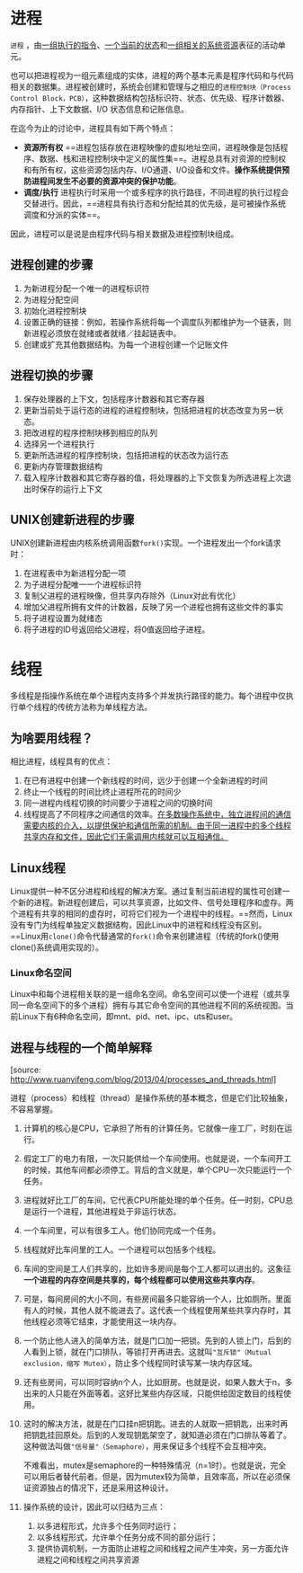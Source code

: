 # 进程

`进程` ，由<u>一组执行的指令</u>、<u>一个当前的状态</u>和<u>一组相关的系统资源</u>表征的活动单元。

也可以把进程视为一组元素组成的实体，进程的两个基本元素是程序代码和与代码相关的数据集。进程被创建时，系统会创建和管理与之相应的`进程控制块（Process Control Block，PCB）`，这种数据结构包括标识符、状态、优先级、程序计数器、内存指针、上下文数据、I/O 状态信息和记账信息。

在迄今为止的讨论中，进程具有如下两个特点：

- **资源所有权**	==进程包括存放在进程映像的虚拟地址空间，进程映像是包括程序、数据、栈和进程控制块中定义的属性集==。进程总具有对资源的控制权和有所有权，这些资源包括内存、I/O通道、I/O设备和文件。**操作系统提供预防进程间发生不必要的资源冲突的保护功能**。
- **调度/执行**     进程执行时采用一个或多程序的执行路径，不同进程的执行过程会交替进行。因此，==进程具有执行态和分配给其的优先级，是可被操作系统调度和分派的实体==。



因此，进程可以是说是由程序代码与相关数据及进程控制块组成。



## 进程创建的步骤

1. 为新进程分配一个唯一的进程标识符
2. 为进程分配空间
3. 初始化进程控制块
4. 设置正确的链接：例如，若操作系统将每一个调度队列都维护为一个链表，则新进程必须放在就绪或者就绪／挂起链表中。
5. 创建或扩充其他数据结构。为每一个进程创建一个记账文件



## 进程切换的步骤

1. 保存处理器的上下文，包括程序计数器和其它寄存器
2. 更新当前处于运行态的进程的进程控制块，包括把进程的状态改变为另一状态。
3. 把改进程的程序控制块移到相应的队列
4. 选择另一个进程执行
5. 更新所选进程的程序控制块，包括把进程的状态改为运行态
6. 更新内存管理数据结构
7. 载入程序计数器和其它寄存器的值，将处理器的上下文恢复为所选进程上次退出时保存的运行上下文



## UNIX创建新进程的步骤

UNIX创建新进程由内核系统调用函数`fork()`实现。一个进程发出一个fork请求时：

1. 在进程表中为新进程分配一项
2. 为子进程分配唯一一个进程标识符
3. 复制父进程的进程映像，但共享内存除外（Linux对此有优化）
4. 增加父进程所拥有文件的计数器，反映了另一个进程也拥有这些文件的事实
5. 将子进程设置为就绪态
6. 将子进程的ID号返回给父进程，将0值返回给子进程。



# 线程

多线程是指操作系统在单个进程内支持多个并发执行路径的能力。每个进程中仅执行单个线程的传统方法称为单线程方法。

## 为啥要用线程？

相比进程，线程具有的优点：

1. 在已有进程中创建一个新线程的时间，远少于创建一个全新进程的时间
2. 终止一个线程的时间比终止进程所花的时间少
3. 同一进程内线程切换的时间要少于进程之间的切换时间
4. 线程提高了不同程序之间通信的效率。<u>在多数操作系统中，独立进程间的通信需要内核的介入，以提供保护和通信所需的机制。由于同一进程中的多个线程共享内存和文件，因此它们无需调用内核就可以互相通信。</u>

## Linux线程

Linux提供一种不区分进程和线程的解决方案。通过复制当前进程的属性可创建一个新的进程。新进程创建后，可以共享资源，比如文件、信号处理程序和虚存。两个进程有共享的相同的虚存时，可将它们视为一个进程中的线程。==然而，Linux没有专门为线程单独定义数据结构，因此Linux中的进程和线程没有区别。==Linux用`clone()`命令代替通常的`fork()`命令来创建进程（传统的fork()使用clone()系统调用实现的）。

### Linux命名空间

Linux中和每个进程相关联的是一组命名空间。命名空间可以使一个进程（或共享同一命名空间下的多个进程）拥有与其它命令空间的其他进程不同的系统视图。当前Linux下有6种命名空间，即mnt、pid、net、ipc、uts和user。


## 进程与线程的一个简单解释
[source: http://www.ruanyifeng.com/blog/2013/04/processes_and_threads.html]

进程（process）和线程（thread）是操作系统的基本概念，但是它们比较抽象，不容易掌握。

1. 计算机的核心是CPU，它承担了所有的计算任务。它就像一座工厂，时刻在运行。
2. 假定工厂的电力有限，一次只能供给一个车间使用。也就是说，一个车间开工的时候，其他车间都必须停工。背后的含义就是，单个CPU一次只能运行一个任务。
3. 进程就好比工厂的车间，它代表CPU所能处理的单个任务。任一时刻，CPU总是运行一个进程，其他进程处于非运行状态。
4. 一个车间里，可以有很多工人。他们协同完成一个任务。
5. 线程就好比车间里的工人。一个进程可以包括多个线程。
6. 车间的空间是工人们共享的，比如许多房间是每个工人都可以进出的。这象征**一个进程的内存空间是共享的，每个线程都可以使用这些共享内存**。
7. 可是，每间房间的大小不同，有些房间最多只能容纳一个人，比如厕所。里面有人的时候，其他人就不能进去了。这代表一个线程使用某些共享内存时，其他线程必须等它结束，才能使用这一块内存。
8. 一个防止他人进入的简单方法，就是门口加一把锁。先到的人锁上门，后到的人看到上锁，就在门口排队，等锁打开再进去。这就叫`"互斥锁"（Mutual exclusion，缩写 Mutex）`，防止多个线程同时读写某一块内存区域。
9. 还有些房间，可以同时容纳n个人，比如厨房。也就是说，如果人数大于n，多出来的人只能在外面等着。这好比某些内存区域，只能供给固定数目的线程使用。
10. 这时的解决方法，就是在门口挂n把钥匙。进去的人就取一把钥匙，出来时再把钥匙挂回原处。后到的人发现钥匙架空了，就知道必须在门口排队等着了。这种做法叫做`"信号量"（Semaphore）`，用来保证多个线程不会互相冲突。
	
	不难看出，mutex是semaphore的一种特殊情况（n=1时）。也就是说，完全可以用后者替代前者。但是，因为mutex较为简单，且效率高，所以在必须保证资源独占的情况下，还是采用这种设计。
11. 操作系统的设计，因此可以归结为三点：
	1. 以多进程形式，允许多个任务同时运行；
	2. 以多线程形式，允许单个任务分成不同的部分运行；
	3. 提供协调机制，一方面防止进程之间和线程之间产生冲突，另一方面允许进程之间和线程之间共享资源

